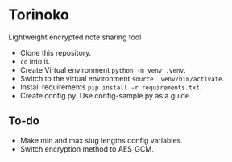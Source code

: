 # Torinoko
Lightweight encrypted note sharing tool

* Clone this repository.
* `cd` into it.
* Create Virtual environment `python -m venv .venv`.
* Switch to the virtual environment `source .venv/bin/activate`.
* Install requirements `pip install -r requirements.txt`.
* Create config.py. Use config-sample.py as a guide.


## To-do

 * Make min and max slug lengths config variables.
 * Switch encryption method to AES_GCM.
